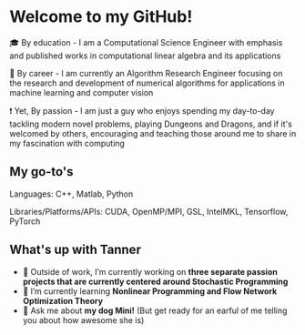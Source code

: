 # Welcome to my GitHub!

<!--
**TannerW/TannerW** is a ✨ _special_ ✨ repository because its `README.md` (this file) appears on your GitHub profile.

Here are some ideas to get you started:

- 🔭 I’m currently working on ...
- 🌱 I’m currently learning ...
- 👯 I’m looking to collaborate on ...
- 🤔 I’m looking for help with ...
- 💬 Ask me about ...
- 📫 How to reach me: ...
- 😄 Pronouns: ...
- ⚡ Fun fact: ...
-->

:mortar_board: By education - I am a Computational Science Engineer with emphasis and published works in computational linear algebra and its applications

:office: By career - I am currently an Algorithm Research Engineer focusing on the research and development of numerical algorithms for applications in machine learning and computer vision

:exclamation: Yet, By passion - I am just a guy who enjoys spending my day-to-day tackling modern novel problems, playing Dungeons and Dragons, and if it's welcomed by others, encouraging and teaching those around me to share in my fascination with computing

## My go-to's
Languages: C++, Matlab, Python

Libraries/Platforms/APIs: CUDA, OpenMP/MPI, GSL, IntelMKL, Tensorflow, PyTorch

## What's up with Tanner

- 🔭 Outside of work, I’m currently working on **three separate passion projects that are currently centered around Stochastic Programming** 
- 🌱 I’m currently learning **Nonlinear Programming and Flow Network Optimization Theory**
- 💬 Ask me about **my dog Mini!** (But get ready for an earful of me telling you about how awesome she is)
